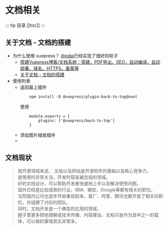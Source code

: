 # 文档相关
::: tip
目录
[[toc]]
:::
## 关于文档 - 文档的搭建
- 为什么使用 vuepress？
  [@pdai](https://www.pdai.tech/)已经实现了很好的轮子
  - [搭建Vuepress博客/文档系统：搭建，PDF导出，SEO，自动编译，自动部署，域名，HTTPS，备案等](https://segmentfault.com/a/1190000020971477)
  - [关于文档 - 文档的搭建](https://www.pdai.tech/md/about/blog/blog-build-vuepress.html)
- 使用列表
  - 返回最上插件
    ```
        npm install -D @vuepress/plugin-back-to-top@next
    ``` 
    使用
    ```
        module.exports = {
            plugins: ['@vuepress/back-to-top']
        }
    ```
  - 添加图片缩放插件
  - 
## 文档现状
> 就开源领域来说，
>文档以及网站是开源软件的基础以及核心竞争力，</br>
>是使用时非常关注，开发时容易被忽视的领域。</br>
>好的文档设计，可以帮助开发者快速地上手以及解决使用问题。</br>
>国外已经是比较成熟的行业，IBM、微软、Google等都有相关的职位。</br>
>当然国内公司也逐步开始重视起来，菊厂、阿里、腾讯也都开放了相关的职位，并组建了对应的团队。</br>
>同时，文档开发是一个典型的应用的领域，</br>
>圈子里更多把他理解成技术传播、内容建设，文档只是作为其中之一的载体，可以做的事情其实非常多。
>
